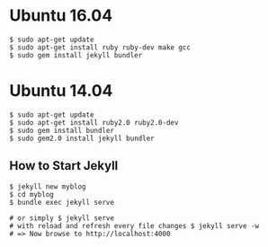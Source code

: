# Ubuntu 16.04
```
$ sudo apt-get update
$ sudo apt-get install ruby ruby-dev make gcc
$ sudo gem install jekyll bundler
```

# Ubuntu 14.04
```
$ sudo apt-get update
$ sudo apt-get install ruby2.0 ruby2.0-dev
$ sudo gem install bundler
$ sudo gem2.0 install jekyll bundler
```

## How to Start Jekyll
```
$ jekyll new myblog
$ cd myblog
$ bundle exec jekyll serve

# or simply $ jekyll serve
# with reload and refresh every file changes $ jekyll serve -w
# => Now browse to http://localhost:4000
```
